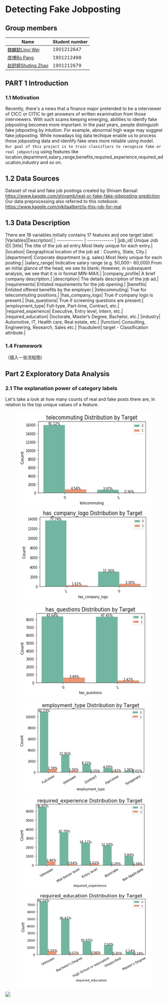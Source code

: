 # Detecting Fake Jobposting
## Group members
| Name  | Student number |
| ------------- | ------------- |
| [魏麟懿Linyi Wei](https://github.com/Linyi-Wei)  |  1901212647 |
| [庞博Bo Pang]()  | 1901212498  |
| [赵舒婷Shuting Zhao](https://github.com/Shuuting) | 1901212679 |
## PART 1 Introduction
### 1.1 Motivation
Recently, there's a news that a finance major pretended to be a interviewer of CICC or CITIC to get answesrs of written examination from those interviewers. With such scams keeping emerging, abilities to identfy fake jobposting becomes more important. In the past years, people distinguish fake jobposting by intuition. For example, abnormal high wage may suggest fake jobposting. While nowadays big data techique enable us to process these jobposting data and identify fake ones more reliable using model.
<br>`Our goal of this project is to train classifiers to recognize fake or real jobposting` using features like location,department,salary_range,benefits,required_experience,required_education,industry and so on.
## 1.2 Data Sources
Dataset of real and fake job postings created by Shivam Bansal:<br>https://www.kaggle.com/shivamb/real-or-fake-fake-jobposting-prediction 
<br>Our data preprocessing also referred to this notebook:<br>https://www.kaggle.com/nikitaalbert/is-this-job-for-real

## 1.3 Data Description
There are 18 variables initially contains 17 features and one target label.
|Variables|Description|
| ------------- | ------------- |
|job_id| Unique Job ID|
|title| The title of the job ad entry.Most likely unique for each entry.|
|location| Geographical location of the job ad：Country, State, City.|
|department| Corporate department (e.g. sales).Most likely unique for each posting.|
|salary_range| Indicative salary range (e.g.  50,000− 60,000).From an initial glance of the head, we see its blank; However, in subsequent analysis, we see that it is in format MIN-MAX.|
|company_profile| A brief company description.|
|description| The details description of the job ad.|
|requirements| Enlisted requirements for the job opening.|
|benefits| Enlisted offered benefits by the employer.|
|telecommuting| True for telecommuting positions.|
|has_company_logo| True if company logo is present.|
|has_questions| True if screening questions are present.|
|employment_type| Full-type, Part-time, Contract, etc.|
|required_experience| Executive, Entry level, Intern, etc.|
|required_education| Doctorate, Master’s Degree, Bachelor, etc.|
|industry| Automotive, IT, Health care, Real estate, etc.|
|function| Consulting, Engineering, Research, Sales etc.|
|fraudulent| target - Classification attribute.|
### 1.4 Framework
（插入一张流程图）

## Part 2 Exploratory Data Analysis
### 2.1 The explanation power of category labels
Let's take a look at how many counts of real and fake posts there are, in relation to the top unique values of a feature.
<div align="center">
<img src="https://github.com/Linyi-Wei/2020MLF-PROJECT/blob/master/2.Exploratory%20Data%20Analysis/telecommuting.jpg" height="300px" width="430px" alt="图片说明" > 
 <img src="https://github.com/Linyi-Wei/2020MLF-PROJECT/blob/master/2.Exploratory%20Data%20Analysis/logo.jpg" height="300px" width="430px" alt="图片说明" >
</div>

<div align="center">
<img src="https://github.com/Linyi-Wei/2020MLF-PROJECT/blob/master/2.Exploratory%20Data%20Analysis/question.jpg" height="300px" width="430px" alt="图片说明" > 
 <img src="https://github.com/Linyi-Wei/2020MLF-PROJECT/blob/master/2.Exploratory%20Data%20Analysis/type.jpg" height="300px" width="430px" alt="图片说明" >
</div>

<div align="center">
<img src="https://github.com/Linyi-Wei/2020MLF-PROJECT/blob/master/2.Exploratory%20Data%20Analysis/exp.jpg" height="300px" width="430px" alt="图片说明" > 
 <img src="https://github.com/Linyi-Wei/2020MLF-PROJECT/blob/master/2.Exploratory%20Data%20Analysis/edu.jpg" height="300px" width="430px" alt="图片说明" >
</div>

![](https://www.kaggleusercontent.com/kf/31604270/eyJhbGciOiJkaXIiLCJlbmMiOiJBMTI4Q0JDLUhTMjU2In0..JEYS1ldY5tjCSNSWllKWXg.txUS6QP9IBKHsMny1Y1fcZFwRQohk2gklBroGRwqWSBcpqAL9HwRpzViUkY8P2l0Ue8S7qF8-vYgaDw8JtJ5dTksVgeMVNpL-73RNlNOZlLrSdco-4rEg9Exn-YhhyDdmX-voJuLEKatzR5-_NCQSjFxKswjPRd8HKbCcXlvdzKzbtlaPRalf8jZ8o4rh1ro1YVdvS7ToKMqn-3fsMGTxNe0VwBdkxk8YzpupjbmmI-AIMaOvg_pu-PYMfGsQnEjzthjOABMvPSXcDsrefb6aKo49ZVP1o2sJAjcPYWtL9V1OyyJQuIbT4UoIlNMsSiej3njzjh-M3aDLUIlthCn00kACI31XKk8eXzhiOFILC07VdOnCCdcgXlE-jaIaqwrFOh67c4eRqUzPxQ6BS4kUICJkHI-7e7oZvdOdZofDCQ9VIl5ZCM17jThXUOQgQvYlfcr5TE8VMIHHOH9vMeCJfV2rSsHgblORxG6Rc23W-3r7gk5wlCe3u3xbXX6q-b-s2D1ggeN518oOTYJShYXQfC_B315UIxCzbcKkiy4taSyeWH2m5hJ6n1mkGkF3M7MC9tURT4AMCgEdXPU1kLoTqxLVq10_b_-4iK1NJIBDgAyZLqTg4pDhqk6Z_-YhcV8PKhVidUEiVs6Z-yPg6vP8cn955VqphxYUmg_RF3N4rY.Us-BEQYY-Vb1vtBSc7eN4w/__results___files/__results___19_0.png)
